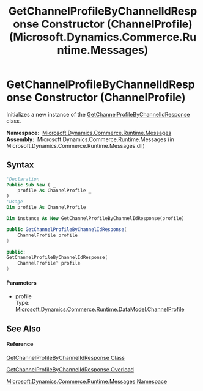 ﻿---
title: GetChannelProfileByChannelIdResponse Constructor (ChannelProfile) (Microsoft.Dynamics.Commerce.Runtime.Messages)
TOCTitle: GetChannelProfileByChannelIdResponse Constructor (ChannelProfile)
ms:assetid: M:Microsoft.Dynamics.Commerce.Runtime.Messages.GetChannelProfileByChannelIdResponse.#ctor(Microsoft.Dynamics.Commerce.Runtime.DataModel.ChannelProfile)
ms:mtpsurl: https://technet.microsoft.com/en-us/library/microsoft.dynamics.commerce.runtime.messages.getchannelprofilebychannelidresponse.getchannelprofilebychannelidresponse(v=AX.60)
ms:contentKeyID: 62210362
ms.date: 05/18/2015
mtps_version: v=AX.60
dev_langs:
- vb
- csharp
- c++
---

# GetChannelProfileByChannelIdResponse Constructor (ChannelProfile)

Initializes a new instance of the [GetChannelProfileByChannelIdResponse](getchannelprofilebychannelidresponse-class-microsoft-dynamics-commerce-runtime-messages.md) class.

**Namespace:**  [Microsoft.Dynamics.Commerce.Runtime.Messages](microsoft-dynamics-commerce-runtime-messages-namespace.md)  
**Assembly:**  Microsoft.Dynamics.Commerce.Runtime.Messages (in Microsoft.Dynamics.Commerce.Runtime.Messages.dll)

## Syntax

``` vb
'Declaration
Public Sub New ( _
    profile As ChannelProfile _
)
'Usage
Dim profile As ChannelProfile

Dim instance As New GetChannelProfileByChannelIdResponse(profile)
```

``` csharp
public GetChannelProfileByChannelIdResponse(
    ChannelProfile profile
)
```

``` c++
public:
GetChannelProfileByChannelIdResponse(
    ChannelProfile^ profile
)
```

#### Parameters

  - profile  
    Type: [Microsoft.Dynamics.Commerce.Runtime.DataModel.ChannelProfile](channelprofile-class-microsoft-dynamics-commerce-runtime-datamodel.md)  

## See Also

#### Reference

[GetChannelProfileByChannelIdResponse Class](getchannelprofilebychannelidresponse-class-microsoft-dynamics-commerce-runtime-messages.md)

[GetChannelProfileByChannelIdResponse Overload](getchannelprofilebychannelidresponse-constructor-microsoft-dynamics-commerce-runtime-messages.md)

[Microsoft.Dynamics.Commerce.Runtime.Messages Namespace](microsoft-dynamics-commerce-runtime-messages-namespace.md)

